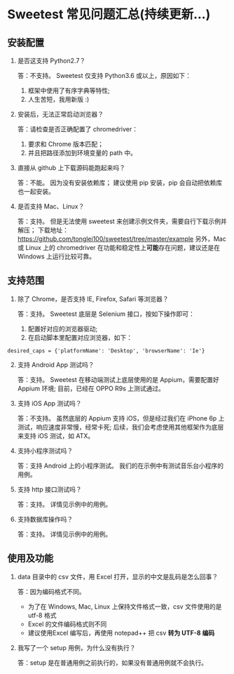 # Sweetest 常见问题汇总(持续更新...)

## 安装配置

1.  是否这支持 Python2.7？

    答：不支持。
    Sweetest 仅支持 Python3.6 或以上，原因如下：
    1) 框架中使用了有序字典等特性;
    2) 人生苦短，我用新版 :)

2.  安装后，无法正常启动浏览器？

    答：请检查是否正确配置了 chromedriver：
    1) 要求和 Chrome 版本匹配；
    2) 并且把路径添加到环境变量的 path 中。

3.  直接从 github 上下载源码能跑起来吗？

    答：不能。
    因为没有安装依赖库；
    建议使用 pip 安装，pip 会自动把依赖库也一起安装。

4.  是否支持 Mac、Linux？

    答：支持。
    但是无法使用 sweetest 来创建示例文件夹，需要自行下载示例并解压；
    下载地址：<https://github.com/tonglei100/sweetest/tree/master/example>
    另外，Mac 或 Linux 上的 chromedriver 在功能和稳定性上**可能**存在问题，建议还是在 Windows 上运行比较可靠。

## 支持范围

1.  除了 Chrome，是否支持 IE, Firefox, Safari 等浏览器？

    答：支持。
    Sweetest 底层是 Selenium 接口，按如下操作即可：

    1) 配置好对应的浏览器驱动;
    2) 在启动脚本里配置对应浏览器，如下：

```
desired_caps = {'platformName': 'Desktop', 'browserName': 'Ie'}
```

2.  支持 Android App 测试吗？

    答：支持。
    Sweetest 在移动端测试上底层使用的是 Appium，需要配置好 Appium 环境;
    目前，已经在 OPPO R9s 上测试通过。

3.  支持 iOS App 测试吗？

    答：不支持。
    虽然底层的 Appium 支持 iOS，但是经过我们在 iPhone 6p 上测试，响应速度非常慢，经常卡死;
    后续，我们会考虑使用其他框架作为底层来支持 iOS 测试，如 ATX。

4.  支持小程序测试吗？

    答：支持 Android 上的小程序测试。
    我们的在示例中有测试音乐台小程序的用例。

5.  支持 http 接口测试吗？

    答：支持。
    详情见示例中的用例。

6.  支持数据库操作吗？

    答：支持。
    详情见示例中的用例。

## 使用及功能

1.  data 目录中的 csv 文件，用 Excel 打开，显示的中文是乱码是怎么回事？

    答：因为编码格式不同。

    -   为了在 Windows, Mac, Linux 上保持文件格式一致，csv 文件使用的是 utf-8 格式
    -   Excel 的文件编码格式则不同
    -   建议使用Excel 编写后，再使用 notepad++ 把 csv **转为 UTF-8 编码**

2. 我写了一个 setup 用例，为什么没有执行？

    答：setup 是在普通用例之前执行的，如果没有普通用例就不会执行。
